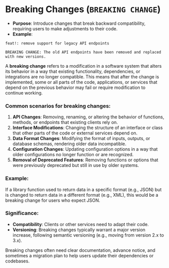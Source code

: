 # **Breaking Changes (`BREAKING CHANGE`)**

- **Purpose**: Introduce changes that break backward compatibility, requiring users to make adjustments to their code.
- **Example**:

```plaintext
feat!: remove support for legacy API endpoints

BREAKING CHANGE: The old API endpoints have been removed and replaced with new versions.
```

A **breaking change** refers to a modification in a software system that alters its behavior in a way that existing functionality, dependencies, or integrations are no longer compatible. This means that after the change is implemented, some or all parts of the code, applications, or services that depend on the previous behavior may fail or require modification to continue working.

### Common scenarios for breaking changes:
1. **API Changes**: Removing, renaming, or altering the behavior of functions, methods, or endpoints that existing clients rely on.
2. **Interface Modifications**: Changing the structure of an interface or class that other parts of the code or external services depend on.
3. **Data Format Changes**: Modifying the format of inputs, outputs, or database schemas, rendering older data incompatible.
4. **Configuration Changes**: Updating configuration options in a way that older configurations no longer function or are recognized.
5. **Removal of Deprecated Features**: Removing functions or options that were previously deprecated but still in use by older systems.

### Example:
If a library function used to return data in a specific format (e.g., JSON) but is changed to return data in a different format (e.g., XML), this would be a breaking change for users who expect JSON.

### Significance:
- **Compatibility**: Clients or other services need to adapt their code.
- **Versioning**: Breaking changes typically warrant a major version increase, following semantic versioning (e.g., moving from version 2.x to 3.x).

Breaking changes often need clear documentation, advance notice, and sometimes a migration plan to help users update their dependencies or codebases.
